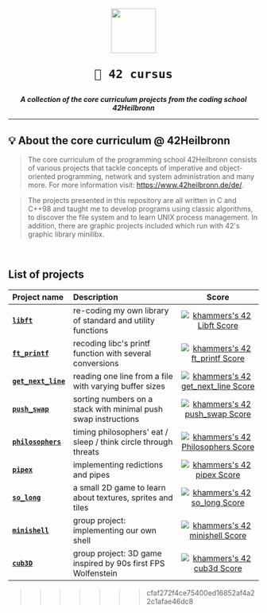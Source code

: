 <h1 align="center">
  <img  width="90" src="https://user-images.githubusercontent.com/19689770/129336866-169b0dc7-ea41-47d4-b50a-d466508031af.png">
  
	🧰 42 cursus
</h1>


<p align="center">
	<b><i> A collection of the core curriculum projects from the coding school 42Heilbronn</i></b><br>


---

## 💡  About the core curriculum @ 42Heilbronn
> The core curriculum of the programming school 42Heilbronn consists of various projects that tackle concepts of imperative and object-oriented programming, network and system administration and many more. For more information visit: https://www.42heilbronn.de/de/.  </br>

>The projects presented in this repository are all written in C and C++98 and taught me to develop programs using classic algorithms, to discover the file system and to learn UNIX process management. In addition, there are graphic projects included which run with 42's graphic library minilibx.
<br>

## **List of projects**

| Project name	  | Description														 | Score
|:----------------|:-----------------------------------------------------------------|:----------------:|
| **[`libft`](https://github.com/KHammerschmidt/42cursus-Libft)**					| re-coding my own library of standard and utility functions 	 | [![khammers's 42 Libft Score](https://badge42.vercel.app/api/v2/cl9mxvq9700780hl4msqc8saj/project/2202131)](https://github.com/JaeSeoKim/badge42)					|
| **[`ft_printf`](https://github.com/KHammerschmidt/42cursus-ft_printf)** 			| recoding libc's printf function with several conversions	 	 | [![khammers's 42 ft_printf Score](https://badge42.vercel.app/api/v2/cl9mxvq9700780hl4msqc8saj/project/2280437)](https://github.com/JaeSeoKim/badge42)				|
| **[`get_next_line`](https://github.com/KHammerschmidt/42cursus-get_next_line)** 	| reading one line from a file with varying buffer sizes	 	 | [![khammers's 42 get_next_line Score](https://badge42.vercel.app/api/v2/cl9mxvq9700780hl4msqc8saj/project/2284509)](https://github.com/JaeSeoKim/badge42)					|
| **[`push_swap`](https://github.com/KHammerschmidt/42cursus-push_swap)** 			| sorting numbers on a stack with minimal push swap instructions | [![khammers's 42 push_swap Score](https://badge42.vercel.app/api/v2/cl9mxvq9700780hl4msqc8saj/project/2402737)](https://github.com/JaeSeoKim/badge42)					|
| **[`philosophers`](https://github.com/KHammerschmidt/42cursus-philosophers)**						| timing philosophers' eat / sleep / think circle through threats												 | [![khammers's 42 Philosophers Score](https://badge42.vercel.app/api/v2/cl9mxvq9700780hl4msqc8saj/project/2442525)](https://github.com/JaeSeoKim/badge42)					|
| **[`pipex`](https://github.com/KHammerschmidt/42cursus-pipex)**								| implementing redictions and pipes 												 | [![khammers's 42 pipex Score](https://badge42.vercel.app/api/v2/cl9mxvq9700780hl4msqc8saj/project/2383131)](https://github.com/JaeSeoKim/badge42)					|
| **[`so_long`](https://github.com/KHammerschmidt/42cursus-so_long)**							| a small 2D game to learn about textures, sprites and tiles | [![khammers's 42 so_long Score](https://badge42.vercel.app/api/v2/cl9mxvq9700780hl4msqc8saj/project/2349866)](https://github.com/JaeSeoKim/badge42)					|
| **[`minishell`](https://github.com/KHammerschmidt/42cursus-minishell)**							| group project: implementing our own shell													 | [![khammers's 42 minishell Score](https://badge42.vercel.app/api/v2/cl9mxvq9700780hl4msqc8saj/project/2460301)](https://github.com/JaeSeoKim/badge42)					|
| **[`cub3D`](https://github.com/KHammerschmidt/42cursus-cub3d)**								| group project: 3D game inspired by 90s first FPS Wolfenstein												 | [![khammers's 42 cub3d Score](https://badge42.vercel.app/api/v2/cl9mxvq9700780hl4msqc8saj/project/2535317)](https://github.com/JaeSeoKim/badge42)					|
>>>>>>> cfaf272f4ce75400ed16852af4a22c1afae46dc8
